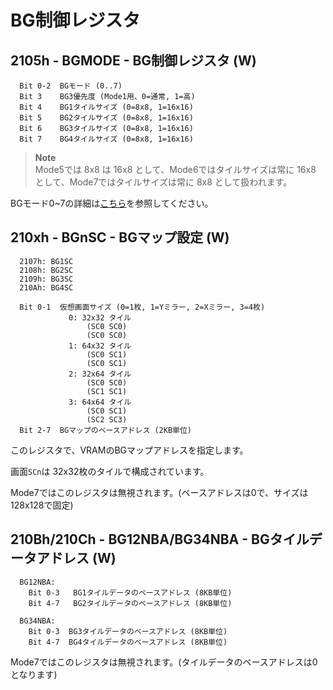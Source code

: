 # BG制御レジスタ

## 2105h - BGMODE - BG制御レジスタ (W)

```
  Bit 0-2  BGモード (0..7)
  Bit 3    BG3優先度 (Mode1用、0=通常, 1=高)
  Bit 4    BG1タイルサイズ (0=8x8, 1=16x16)
  Bit 5    BG2タイルサイズ (0=8x8, 1=16x16)
  Bit 6    BG3タイルサイズ (0=8x8, 1=16x16)
  Bit 7    BG4タイルサイズ (0=8x8, 1=16x16)
```

>**Note**  
> Mode5では 8x8 は 16x8 として、Mode6ではタイルサイズは常に 16x8 として、Mode7ではタイルサイズは常に 8x8 として扱われます。

BGモード0~7の詳細は[こちら](mode.md)を参照してください。

## 210xh - BGnSC - BGマップ設定 (W)

```
  2107h: BG1SC
  2108h: BG2SC
  2109h: BG3SC
  210Ah: BG4SC
```

```
  Bit 0-1  仮想画面サイズ (0=1枚, 1=Yミラー, 2=Xミラー, 3=4枚)
             0: 32x32 タイル
                 (SC0 SC0)
                 (SC0 SC0)
             1: 64x32 タイル
                 (SC0 SC1)
                 (SC0 SC1)
             2: 32x64 タイル
                 (SC0 SC0)
                 (SC1 SC1)
             3: 64x64 タイル
                 (SC0 SC1)
                 (SC2 SC3)
  Bit 2-7  BGマップのベースアドレス (2KB単位)
```

このレジスタで、VRAMのBGマップアドレスを指定します。

画面`SCn`は 32x32枚のタイルで構成されています。

Mode7ではこのレジスタは無視されます。(ベースアドレスは0で、サイズは128x128で固定)

## 210Bh/210Ch - BG12NBA/BG34NBA - BGタイルデータアドレス (W)

```
  BG12NBA:
    Bit 0-3   BG1タイルデータのベースアドレス (8KB単位)
    Bit 4-7   BG2タイルデータのベースアドレス (8KB単位)

  BG34NBA:
    Bit 0-3  BG3タイルデータのベースアドレス (8KB単位)
    Bit 4-7  BG4タイルデータのベースアドレス (8KB単位)
```

Mode7ではこのレジスタは無視されます。(タイルデータのベースアドレスは0となります)
